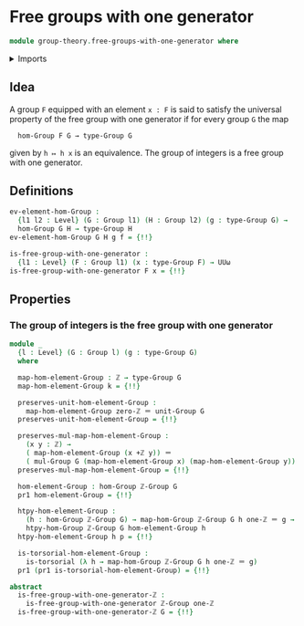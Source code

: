 # Free groups with one generator

```agda
module group-theory.free-groups-with-one-generator where
```

<details><summary>Imports</summary>

```agda
open import elementary-number-theory.addition-integers
open import elementary-number-theory.group-of-integers
open import elementary-number-theory.integers

open import foundation.action-on-identifications-functions
open import foundation.contractible-maps
open import foundation.dependent-pair-types
open import foundation.equivalences
open import foundation.identity-types
open import foundation.sets
open import foundation.subtypes
open import foundation.torsorial-type-families
open import foundation.universe-levels

open import group-theory.groups
open import group-theory.homomorphisms-groups
open import group-theory.integer-powers-of-elements-groups

open import structured-types.initial-pointed-type-equipped-with-automorphism
```

</details>

## Idea

A group `F` equipped with an element `x : F` is said to satisfy the universal
property of the free group with one generator if for every group `G` the map

```text
  hom-Group F G → type-Group G
```

given by `h ↦ h x` is an equivalence. The group of integers is a free group with
one generator.

## Definitions

```agda
ev-element-hom-Group :
  {l1 l2 : Level} (G : Group l1) (H : Group l2) (g : type-Group G) →
  hom-Group G H → type-Group H
ev-element-hom-Group G H g f = {!!}

is-free-group-with-one-generator :
  {l1 : Level} (F : Group l1) (x : type-Group F) → UUω
is-free-group-with-one-generator F x = {!!}
```

## Properties

### The group of integers is the free group with one generator

```agda
module _
  {l : Level} (G : Group l) (g : type-Group G)
  where

  map-hom-element-Group : ℤ → type-Group G
  map-hom-element-Group k = {!!}

  preserves-unit-hom-element-Group :
    map-hom-element-Group zero-ℤ ＝ unit-Group G
  preserves-unit-hom-element-Group = {!!}

  preserves-mul-map-hom-element-Group :
    (x y : ℤ) →
    ( map-hom-element-Group (x +ℤ y)) ＝
    ( mul-Group G (map-hom-element-Group x) (map-hom-element-Group y))
  preserves-mul-map-hom-element-Group = {!!}

  hom-element-Group : hom-Group ℤ-Group G
  pr1 hom-element-Group = {!!}

  htpy-hom-element-Group :
    (h : hom-Group ℤ-Group G) → map-hom-Group ℤ-Group G h one-ℤ ＝ g →
    htpy-hom-Group ℤ-Group G hom-element-Group h
  htpy-hom-element-Group h p = {!!}

  is-torsorial-hom-element-Group :
    is-torsorial (λ h → map-hom-Group ℤ-Group G h one-ℤ ＝ g)
  pr1 (pr1 is-torsorial-hom-element-Group) = {!!}

abstract
  is-free-group-with-one-generator-ℤ :
    is-free-group-with-one-generator ℤ-Group one-ℤ
  is-free-group-with-one-generator-ℤ G = {!!}
```
